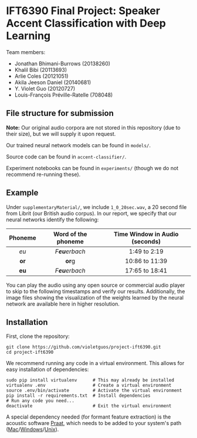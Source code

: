 
# IFT6390 Final Project: Speaker Accent Classification with Deep Learning

Team members:

* Jonathan Bhimani-Burrows (20138260)
* Khalil Bibi (20113693)
* Arlie Coles (20121051)
* Akila Jeeson Daniel (20140681)
* Y. Violet Guo (20120727)
* Louis-François Préville-Ratelle (708048)


## File structure for submission


**Note:** Our original audio corpora are not stored in this repository (due to their size), but we will supply it upon request.

Our trained neural network models can be found in `models/`.

Source code can be found in `accent-classifier/`.

Experiment notebooks can be found in `experiments/` (though we do not recommend re-running these).

## Example

Under `supplementaryMaterial/`, we include `1_0_20sec.wav`, a 20 second file from Librit (our British audio corpus). In our report, we specify that our neural networks identify the following:

| Phoneme | Word of the phoneme | Time Window in Audio (seconds) |
| :-----: | :-----------------: | :----------------------------: |
|    *eu*     |   *F**eu**erbach*   |          1:49 to 2:19          |
|   **or**      |      **or**g      |         10:86 to 11:39         |
|    **eu**     |   *F**eu**erbach*   |         17:65 to 18:41         |

You can play the audio  using any open source or commercial audio player to skip to the following timestamps and verify our results. Additionally, the image files showing the visualization of the weights learned by the neural network are available here in higher resolution.


## Installation

First, clone the repository:
```
git clone https://github.com/violetguos/project-ift6390.git 
cd project-ift6390
```

We recommend running any code in a virtual environment. This allows for easy installation of dependencies:
 
  ```
  sudo pip install virtualenv      # This may already be installed
  virtualenv .env                  # Create a virtual environment
  source .env/bin/activate         # Activate the virtual environment
  pip install -r requirements.txt  # Install dependencies
  # Run any code you need...
  deactivate                       # Exit the virtual environment
  ```
A special dependency needed (for formant feature extraction) is the acoustic software  [Praat](http://www.fon.hum.uva.nl/praat/), which needs to be added to your system's path ([Mac](https://www.architectryan.com/2012/10/02/add-to-the-path-on-mac-os-x-mountain-lion/)/[Windows](https://www.itprotoday.com/cloud-computing/how-can-i-add-new-folder-my-system-path)/[Unix](https://stackoverflow.com/questions/14637979/how-to-permanently-set-path-on-linux-unix)).
